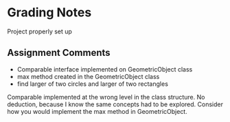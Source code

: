 # Grading Notes

Project properly set up

## Assignment Comments

- Comparable interface implemented on GeometricObject class
- max method created in the GeometricObject class
- find larger of two circles and larger of two rectangles
 


Comparable implemented at the wrong level in the class structure. No deduction, because I know the
same concepts had to be explored. Consider how you would implement the max method in GeometricObject.
